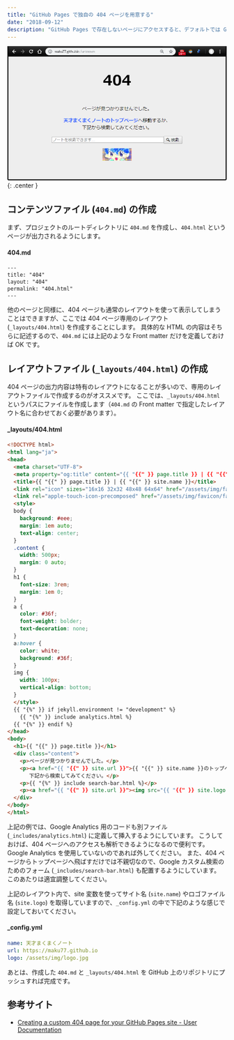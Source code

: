 ```yaml
---
title: "GitHub Pages で独自の 404 ページを用意する"
date: "2018-09-12"
description: "GitHub Pages で存在しないページにアクセスすると、デフォルトでは GitHub が用意している 404 ページが表示されます。ここでは、独自の 404 ページを用意する方法を説明します。"
---
```


![404-page.png](404-page.png){: .center }


コンテンツファイル (`404.md`) の作成
----

まず、プロジェクトのルートディレクトリに `404.md` を作成し、`404.html` というページが出力されるようにします。

#### 404.md

~~~
---
title: "404"
layout: "404"
permalink: "404.html"
---
~~~

他のページと同様に、404 ページも通常のレイアウトを使って表示してしまうことはできますが、ここでは 404 ページ専用のレイアウト (`_layouts/404.html`) を作成することにします。
具体的な HTML の内容はそちらに記述するので、`404.md` には上記のような Front matter だけを定義しておけば OK です。


レイアウトファイル (`_layouts/404.html`) の作成
----

404 ページの出力内容は特有のレイアウトになることが多いので、専用のレイアウトファイルで作成するのがオススメです。
ここでは、`_layouts/404.html` というパスにファイルを作成します（`404.md` の Front matter で指定したレイアウト名に合わせておく必要があります）。

#### _layouts/404.html

~~~ html
<!DOCTYPE html>
<html lang="ja">
<head>
  <meta charset="UTF-8">
  <meta property="og:title" content="{{ "{{" }} page.title }} | {{ "{{" }} site.name }}" />
  <title>{{ "{{" }} page.title }} | {{ "{{" }} site.name }}</title>
  <link rel="icon" sizes="16x16 32x32 48x48 64x64" href="/assets/img/favicon/favicon.ico" />
  <link rel="apple-touch-icon-precomposed" href="/assets/img/favicon/favicon-152.png" />
  <style>
  body {
    background: #eee;
    margin: 1em auto;
    text-align: center;
  }
  .content {
    width: 500px;
    margin: 0 auto;
  }
  h1 {
    font-size: 3rem;
    margin: 1em 0;
  }
  a {
    color: #36f;
    font-weight: bolder;
    text-decoration: none;
  }
  a:hover {
    color: white;
    background: #36f;
  }
  img {
    width: 100px;
    vertical-align: bottom;
  }
  </style>
  {{ "{%" }} if jekyll.environment != "development" %}
    {{ "{%" }} include analytics.html %}
  {{ "{%" }} endif %}
</head>
<body>
  <h1>{{ "{{" }} page.title }}</h1>
  <div class="content">
    <p>ページが見つかりませんでした。</p>
    <p><a href="{{ "{{" }} site.url }}">{{ "{{" }} site.name }}のトップページ</a>へ移動するか、<br>
       下記から検索してみてください。</p>
    <p>{{ "{%" }} include search-bar.html %}</p>
    <p><a href="{{ "{{" }} site.url }}"><img src="{{ "{{" }} site.logo }}"></a></p>
  </div>
</body>
</html>
~~~

上記の例では、Google Analytics 用のコードも別ファイル (`_includes/analytics.html`) に定義して挿入するようにしています。
こうしておけば、404 ページへのアクセスも解析できるようになるので便利です。
Google Analytics を使用していないのであれば外してください。
また、404 ページからトップページへ飛ばすだけでは不親切なので、Google カスタム検索のためのフォーム (`_includes/search-bar.html`) も配置するようにしています。
このあたりは適宜調整してください。

上記のレイアウト内で、site 変数を使ってサイト名 (`site.name`) やロゴファイル名 (`site.logo`) を取得していますので、`_config.yml` の中で下記のような感じで設定しておいてください。

#### _config.yml

~~~ yaml
name: 天才まくまくノート
url: https://maku77.github.io
logo: /assets/img/logo.jpg
~~~

あとは、作成した `404.md` と `_layouts/404.html` を GitHub 上のリポジトリにプッシュすれば完成です。


参考サイト
----

* [Creating a custom 404 page for your GitHub Pages site - User Documentation](https://help.github.com/articles/creating-a-custom-404-page-for-your-github-pages-site/)

